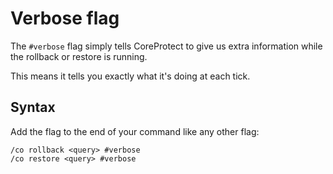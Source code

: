 # Verbose flag

The `#verbose` flag simply tells CoreProtect to give us extra information while
the rollback or restore is running.

This means it tells you exactly what it's doing at each tick.

## Syntax

Add the flag to the end of your command like any other flag:

```
/co rollback <query> #verbose
/co restore <query> #verbose
```


